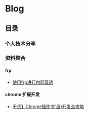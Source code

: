 # Blog

## 目录

### 个人技术分享

### 资料整合

#### frp
- [使用frp进行内网穿透](https://github.com/huq2015/blog/issues/1)

#### chrome 扩展开发
- [干货】Chrome插件(扩展)开发全攻略](https://www.cnblogs.com/liuxianan/p/chrome-plugin-develop.html)



